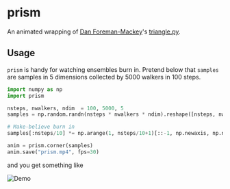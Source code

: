 # prism
An animated wrapping of [Dan Foreman-Mackey](https://github.com/dfm)'s
[triangle.py](https://github.com/dfm/triangle.py).

## Usage
``prism`` is handy for watching ensembles burn in.  Pretend below that
``samples`` are samples in 5 dimensions collected by 5000 walkers in 100 steps.
```python
import numpy as np
import prism

nsteps, nwalkers, ndim  = 100, 5000, 5
samples = np.random.randn(nsteps * nwalkers * ndim).reshape([nsteps, nwalkers, ndim])

# Make-believe burn in
samples[:nsteps/10] *= np.arange(1, nsteps/10+1)[::-1, np.newaxis, np.newaxis]

anim = prism.corner(samples)
anim.save("prism.mp4", fps=30)
```

and you get something like

![Demo](https://raw.github.com/bfarr/prism/master/prism.gif)
